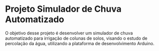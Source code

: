 # Projeto Simulador de Chuva Automatizado
O objetivo desse projeto é desenvolver um simulador de chuva automatizado para irrigação de colunas de solos, visando o estudo de percolação da água, utilizando a plataforma de desenvolvimento Arduino.
